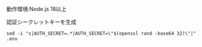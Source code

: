 動作環境:Node.js 18以上


認証シークレットキーを生成

```
sed -i "s|AUTH_SECRET=.*|AUTH_SECRET=\"$(openssl rand -base64 32)\"|" .env
```